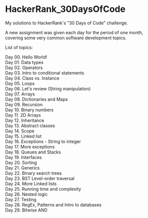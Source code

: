 # HackerRank_30DaysOfCode

My solutions to HackerRank's "30 Days of Code" challenge.

A new assignment was given each day for the period of one month, covering some very common software development topics.

List of topics:

Day 00. Hello World!<br />
Day 01. Data types <br />
Day 02. Operators<br />
Day 03. Intro to conditional statements<br />
Day 04. Class vs. Instance<br />
Day 05. Loops<br />
Day 06. Let's review (String manipulation)<br />
Day 07. Arrays<br />
Day 08. Dictionaries and Maps<br />
Day 09. Recursion<br />
Day 10. Binary numbers<br />
Day 11. 2D Arrays<br />
Day 12. Inheritance<br />
Day 13. Abstract classes<br />
Day 14. Scope<br />
Day 15. Linked list<br />
Day 16. Exceptions - String to integer<br />
Day 17. More exceptions<br />
Day 18. Queues and Stacks<br />
Day 19. Interfaces<br />
Day 20. Sorting<br />
Day 21. Generics<br />
Day 22. Binary search trees<br />
Day 23. BST Level-order traversal<br />
Day 24. More Linked lists<br />
Day 25. Running time and complexity<br />
Day 26. Nested logic<br />
Day 27. Testing<br />
Day 28. RegEx, Patterns and Intro to databases<br />
Day 29. Bitwise AND<br />
